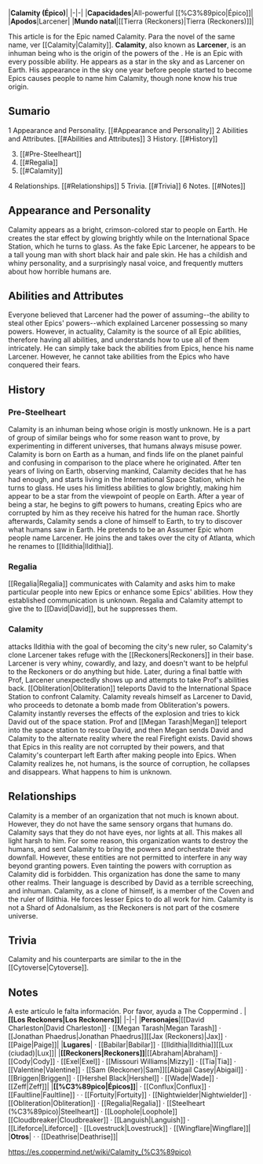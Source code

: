 |**Calamity (Épico)**|
|-|-|
|**Capacidades**|All-powerful [[%C3%89pico\|Épico]]|
|**Apodos**|Larcener|
|**Mundo natal**|[[Tierra (Reckoners)\|Tierra (Reckoners)]]|

This article is for the Epic named Calamity. Para the novel of the same name, ver [[Calamity\|Calamity]].
**Calamity**, also known as **Larcener**, is an inhuman being who is the origin of the powers of the . He is an Epic with every possible ability. He appears as a star in the sky and as Larcener on Earth. His appearance in the sky one year before people started to become Epics causes people to name him Calamity, though none know his true origin.

## Sumario

1 Appearance and Personality. [[#Appearance and Personality]] 
2 Abilities and Attributes. [[#Abilities and Attributes]] 
3 History. [[#History]] 

3. [[#Pre-Steelheart]] 
3. [[#Regalia]] 
3. [[#Calamity]] 


4 Relationships. [[#Relationships]] 
5 Trivia. [[#Trivia]] 
6 Notes. [[#Notes]] 


## Appearance and Personality
Calamity appears as a bright, crimson-colored star to people on Earth. He creates the star effect by glowing brightly while on the International Space Station, which he turns to glass. As the fake Epic Larcener, he appears to be a tall young man with short black hair and pale skin. He has a childish and whiny personality, and a surprisingly nasal voice, and frequently mutters about how horrible humans are.

## Abilities and Attributes
Everyone believed that Larcener had the power of assuming--the ability to steal other Epics' powers--which explained Larcener possessing so many powers. However, in actuality, Calamity is the source of all Epic abilities, therefore having all abilities, and understands how to use all of them intricately. He can simply take back the abilities from Epics, hence his name Larcener. However, he cannot take abilities from the Epics who have conquered their fears.

## History
### Pre-Steelheart
Calamity is an inhuman being whose origin is mostly unknown. He is a part of group of similar beings who for some reason want to prove, by experimenting in different universes, that humans always misuse power. Calamity is born on Earth as a human, and finds life on the planet painful and confusing in comparison to the place where he originated. After ten years of living on Earth, observing mankind, Calamity decides that he has had enough, and starts living in the International Space Station, which he turns to glass. He uses his limitless abilities to glow brightly, making him appear to be a star from the viewpoint of people on Earth. After a year of being a star, he begins to gift powers to humans, creating Epics who are corrupted by him as they receive his hatred for the human race. Shortly afterwards, Calamity sends a clone of himself to Earth, to try to discover what humans saw in Earth. He pretends to be an Assumer Epic whom people name Larcener. He joins the  and takes over the city of Atlanta, which he renames to [[Ildithia\|Ildithia]].

### Regalia
[[Regalia\|Regalia]] communicates with Calamity and asks him to make particular people into new Epics or enhance some Epics' abilities. How they established communication is unknown. Regalia and Calamity attempt to give the  to [[David\|David]], but he suppresses them.

### Calamity
 attacks Ildithia with the goal of becoming the city's new ruler, so Calamity's clone Larcener takes refuge with the [[Reckoners\|Reckoners]] in their base. Larcener is very whiny, cowardly, and lazy, and doesn't want to be helpful to the Reckoners or do anything but hide.
Later, during a final battle with Prof, Larcener unexpectedly shows up and attempts to take Prof's abilities back.
[[Obliteration\|Obliteration]] teleports David to the International Space Station to confront Calamity. Calamity reveals himself as Larcener to David, who proceeds to detonate a bomb made from Obliteration's powers. Calamity instantly reverses the effects of the explosion and tries to kick David out of the space station. Prof and [[Megan Tarash\|Megan]] teleport into the space station to rescue David, and then Megan sends David and Calamity to the alternate reality where the real Firefight exists. David shows that Epics in this reality are not corrupted by their powers, and that Calamity's counterpart left Earth after making people into Epics. When Calamity realizes he, not humans, is the source of corruption, he collapses and disappears. What happens to him is unknown.

## Relationships
Calamity is a member of an organization that not much is known about. However, they do not have the same sensory organs that humans do. Calamity says that they do not have eyes, nor lights at all. This makes all light harsh to him. For some reason, this organization wants to destroy the humans, and sent Calamity to bring the powers and orchestrate their downfall. However, these entities are not permitted to interfere in any way beyond granting powers. Even tainting the powers with corruption as Calamity did is forbidden. This organization has done the same to many other realms. Their language is described by David as a terrible screeching, and inhuman.
Calamity, as a clone of himself, is a member of the Coven and the ruler of Ildithia. He forces lesser Epics to do all work for him.
Calamity is not a Shard of Adonalsium, as the Reckoners is not part of the cosmere universe.

## Trivia
Calamity and his counterparts are similar to the  in the [[Cytoverse\|Cytoverse]].
## Notes

A este artículo le falta información. Por favor, ayuda a The Coppermind .
|**[[Los Reckoners\|Los Reckoners]]**|
|-|-|
|**Personajes**|[[David Charleston\|David Charleston]] · [[Megan Tarash\|Megan Tarash]] · [[Jonathan Phaedrus\|Jonathan Phaedrus]][[Jax (Reckoners)\|Jax]] · [[Paige\|Paige]]|
|**Lugares**| · [[Babilar\|Babilar]] · [[Ildithia\|Ildithia]][[Lux (ciudad)\|Lux]]|
|**[[Reckoners\|Reckoners]]**|[[Abraham\|Abraham]] · [[Cody\|Cody]] · [[Exel\|Exel]] · [[Missouri Williams\|Mizzy]] · [[Tia\|Tia]] · [[Valentine\|Valentine]] · [[Sam (Reckoner)\|Sam]][[Abigail Casey\|Abigail]] · [[Briggen\|Briggen]] · [[Hershel Black\|Hershel]] · [[Wade\|Wade]] · [[Zeff\|Zeff]]|
|**[[%C3%89pico\|Épicos]]**| · [[Conflux\|Conflux]] · [[Faultline\|Faultline]] ·  · [[Fortuity\|Fortuity]] · [[Nightwielder\|Nightwielder]] · [[Obliteration\|Obliteration]] · [[Regalia\|Regalia]] · [[Steelheart (%C3%89pico)\|Steelheart]] · [[Loophole\|Loophole]][[Cloudbreaker\|Cloudbreaker]] · [[Languish\|Languish]] · [[Lifeforce\|Lifeforce]] · [[Lovestruck\|Lovestruck]] · [[Wingflare\|Wingflare]]|
|**Otros**| ·  · [[Deathrise\|Deathrise]]|



https://es.coppermind.net/wiki/Calamity_(%C3%89pico)